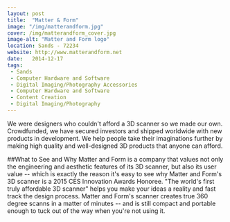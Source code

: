 ```yaml
---
layout: post
title:  "Matter & Form"
image: "/img/matterandform.jpg"
cover: /img/matterandform_cover.jpg
image-alt: "Matter and Form logo"
location: Sands - 72234
website: http://www.matterandform.net
date:   2014-12-17
tags:
 - Sands
 - Computer Hardware and Software
 - Digital Imaging/Photography Accessories
 - Computer Hardware and Software
 - Content Creation
 - Digital Imaging/Photography
---
```


We were designers who couldn't afford a 3D scanner so we made our own. Crowdfunded, we have secured investors and shipped worldwide with new products in development. We help people take their imaginations further by making high quality and well-designed 3D products that anyone can afford.

##What to See and Why
Matter and Form is a company that values not only the engineering and aesthetic features of its 3D scanner, but also its user value -- which is exactly the reason it's easy to see why Matter and Form's 3D scanner is a 2015 CES Innovation Awards Honoree. "The world's first truly affordable 3D scanner" helps you make your ideas a reality and fast track the design process. Matter and Form's scanner creates true 360 degree scanns in a matter of minutes -- and is still compact and portable enough to tuck out of the way when you're not using it.